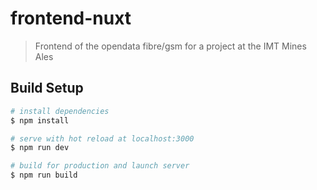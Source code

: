 # frontend-nuxt

> Frontend of the opendata fibre/gsm for a project at the IMT Mines Ales

## Build Setup

``` bash
# install dependencies
$ npm install

# serve with hot reload at localhost:3000
$ npm run dev

# build for production and launch server
$ npm run build
```

